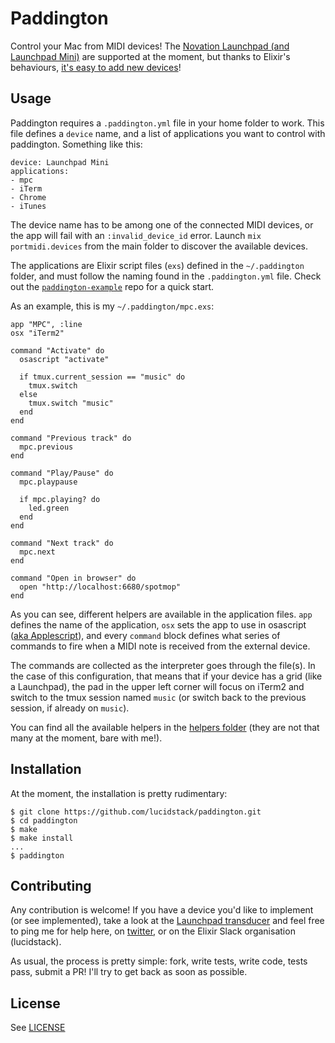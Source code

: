 # Paddington
Control your Mac from MIDI devices! The [Novation Launchpad (and Launchpad Mini)](https://uk.novationmusic.com/launch/launchpad) are supported at the moment, but thanks to Elixir's behaviours, [it's easy to add new devices](/lib/paddington/transducers/launchpad_transducer.ex)!

## Usage

Paddington requires a `.paddington.yml` file in your home folder to work. This file defines a `device` name, and a list of applications you want to control with paddington. Something like this:
```
device: Launchpad Mini
applications:
- mpc
- iTerm
- Chrome
- iTunes
```

The device name has to be among one of the connected MIDI devices, or the app
will fail with an `:invalid_device_id` error. Launch `mix portmidi.devices`
from the main folder to discover the available devices. 

The applications are Elixir script files (`exs`) defined in the `~/.paddington` folder, and must
follow the naming found in the `.paddington.yml` file. Check out the [`paddington-example`](https://github.com/lucidstack/paddington-example) repo for a quick start. 

As an example, this is
my `~/.paddington/mpc.exs`:
```
app "MPC", :line
osx "iTerm2"

command "Activate" do
  osascript "activate"

  if tmux.current_session == "music" do
    tmux.switch
  else
    tmux.switch "music"
  end
end

command "Previous track" do
  mpc.previous
end

command "Play/Pause" do
  mpc.playpause

  if mpc.playing? do
    led.green
  end
end

command "Next track" do
  mpc.next
end

command "Open in browser" do
  open "http://localhost:6680/spotmop"
end
```

As you can see, different helpers are available in the application files. `app` defines the name of the application, `osx` sets the app to use in osascript ([aka Applescript](https://developer.apple.com/library/mac/documentation/AppleScript/Conceptual/AppleScriptLangGuide/introduction/ASLR_intro.html)), and every `command` block defines what series of commands to fire when a MIDI note is received from the external device.

The commands are collected as the interpreter goes through the file(s). In the case of this configuration, that means that if your device has a grid (like a Launchpad), the pad in the upper left corner will focus on iTerm2 and switch to the tmux session named `music` (or switch back to the previous session, if already on `music`).

You can find all the available helpers in the [helpers folder](lib/paddington/apps/helpers) (they are not that many at the moment, bare with me!).

## Installation

At the moment, the installation is pretty rudimentary:
```
$ git clone https://github.com/lucidstack/paddington.git
$ cd paddington
$ make
$ make install
...
$ paddington
```

## Contributing

Any contribution is welcome! If you have a device you'd like to implement (or see implemented), take a look at the [Launchpad transducer](lib/paddington/transducers/launchpad_transducer.ex) and feel free to ping me for help here, on [twitter](https://twitter.com/lucidstack), or on the Elixir Slack organisation (lucidstack).

As usual, the process is pretty simple: fork, write tests, write code, tests pass, submit a PR! I'll try to get back as soon as possible.

## License

See [LICENSE](LICENSE)
